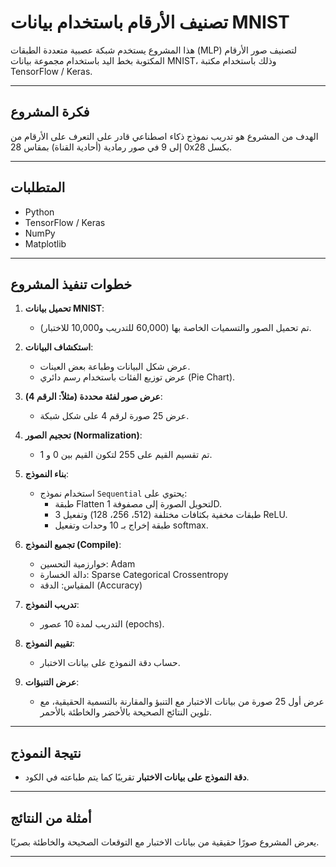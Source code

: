 
#  تصنيف الأرقام باستخدام بيانات MNIST

هذا المشروع يستخدم شبكة عصبية متعددة الطبقات (MLP) لتصنيف صور الأرقام المكتوبة بخط اليد باستخدام مجموعة بيانات MNIST، وذلك باستخدام مكتبة TensorFlow / Keras.

---

##  فكرة المشروع

الهدف من المشروع هو تدريب نموذج ذكاء اصطناعي قادر على التعرف على الأرقام من 0 إلى 9 في صور رمادية (أحادية القناة) بمقاس 28x28 بكسل.

---

##  المتطلبات

- Python
- TensorFlow / Keras
- NumPy
- Matplotlib

---

##  خطوات تنفيذ المشروع

1. **تحميل بيانات MNIST**:
   - تم تحميل الصور والتسميات الخاصة بها (60,000 للتدريب و10,000 للاختبار).

2. **استكشاف البيانات**:
   - عرض شكل البيانات وطباعة بعض العينات.
   - عرض توزيع الفئات باستخدام رسم دائري (Pie Chart).

3. **عرض صور لفئة محددة (مثلاً: الرقم 4)**:
   - عرض 25 صورة لرقم 4 على شكل شبكة.

4. **تحجيم الصور (Normalization)**:
   - تم تقسيم القيم على 255 لتكون القيم بين 0 و 1.

5. **بناء النموذج**:
   - استخدام نموذج `Sequential` يحتوي على:
     - طبقة Flatten لتحويل الصورة إلى مصفوفة 1D.
     - 3 طبقات مخفية بكثافات مختلفة (512، 256، 128) وتفعيل ReLU.
     - طبقة إخراج بـ 10 وحدات وتفعيل softmax.

6. **تجميع النموذج (Compile)**:
   - خوارزمية التحسين: Adam
   - دالة الخسارة: Sparse Categorical Crossentropy
   - المقياس: الدقة (Accuracy)

7. **تدريب النموذج**:
   - التدريب لمدة 10 عصور (epochs).

8. **تقييم النموذج**:
   - حساب دقة النموذج على بيانات الاختبار.

9. **عرض التنبؤات**:
   - عرض أول 25 صورة من بيانات الاختبار مع التنبؤ والمقارنة بالتسمية الحقيقية، مع تلوين النتائج الصحيحة بالأخضر والخاطئة بالأحمر.

---

##  نتيجة النموذج

- **دقة النموذج على بيانات الاختبار** تقريبًا كما يتم طباعته في الكود.

---

##  أمثلة من النتائج

يعرض المشروع صورًا حقيقية من بيانات الاختبار مع التوقعات الصحيحة والخاطئة بصريًا.

---

